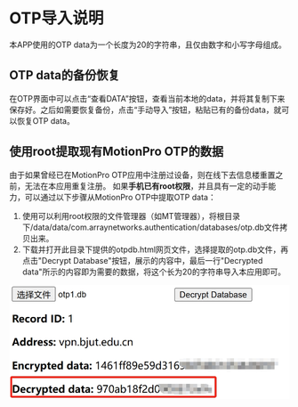 # OTP导入说明

本APP使用的OTP data为一个长度为20的字符串，且仅由数字和小写字母组成。

## OTP data的备份恢复

在OTP界面中可以点击“查看DATA”按钮，查看当前本地的data，并将其复制下来保存好。之后如需要恢复备份，点击“手动导入”按钮，粘贴已有的备份data，就可以恢复OTP data。

## 使用root提取现有MotionPro OTP的数据

由于如果曾经已在MotionPro OTP应用中注册过设备，则在线下去信息楼重置之前，无法在本应用重复注册。
如果**手机已有root权限**，并且具有一定的动手能力，可以通过以下步骤从MotionPro OTP中提取OTP data：

1. 使用可以利用root权限的文件管理器（如MT管理器），将根目录下/data/data/com.arraynetworks.authentication/databases/otp.db文件拷贝出来。
2. 下载并打开此目录下提供的otpdb.html网页文件，选择提取的otp.db文件，再点击"Decrypt Database"按钮，展示的内容中，最后一行"Decrypted data"所示的内容即为需要的数据，将这个长为20的字符串导入本应用即可。

![image](./example.png)